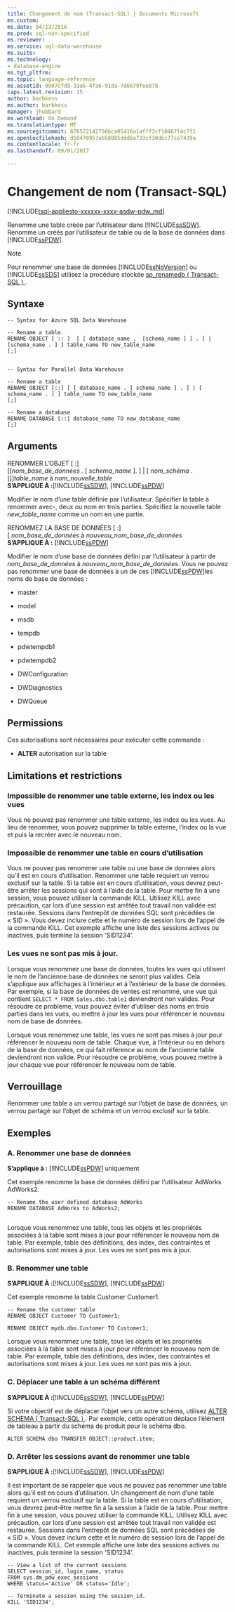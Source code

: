 ```yaml
---
title: Changement de nom (Transact-SQL) | Documents Microsoft
ms.custom: 
ms.date: 04/13/2016
ms.prod: sql-non-specified
ms.reviewer: 
ms.service: sql-data-warehouse
ms.suite: 
ms.technology:
- database-engine
ms.tgt_pltfrm: 
ms.topic: language-reference
ms.assetid: 0907cfd9-33a6-4fa6-91da-7d6679fee878
caps.latest.revision: 15
author: barbkess
ms.author: barbkess
manager: jhubbard
ms.workload: On Demand
ms.translationtype: MT
ms.sourcegitcommit: 876522142756bca05416a1afff3cf10467f4c7f1
ms.openlocfilehash: d58470957ab58085ddd6a733cf30dbc77ce7439a
ms.contentlocale: fr-fr
ms.lasthandoff: 09/01/2017

---
```

# <a name="rename-transact-sql"></a>Changement de nom (Transact-SQL)
[!INCLUDE[tsql-appliesto-xxxxxx-xxxx-asdw-pdw_md](../../includes/tsql-appliesto-xxxxxx-xxxx-asdw-pdw-md.md)]

  Renomme une table créée par l’utilisateur dans [!INCLUDE[ssSDW](../../includes/sssdw-md.md)]. Renomme un créés par l’utilisateur de table ou de la base de données dans [!INCLUDE[ssPDW](../../includes/sspdw-md.md)].  
  
> [!NOTE]  
>  Pour renommer une base de données [!INCLUDE[ssNoVersion](../../includes/ssnoversion-md.md)] ou [!INCLUDE[ssSDS](../../includes/sssds-md.md)] utilisez la procédure stockée [sp_renamedb &#40; Transact-SQL &#41; ](../../relational-databases/system-stored-procedures/sp-renamedb-transact-sql.md).  
  
## <a name="syntax"></a>Syntaxe  
  
```  
-- Syntax for Azure SQL Data Warehouse  
  
-- Rename a table.  
RENAME OBJECT [ :: ]  [ [ database_name .  [schema_name ] ] . ] | [schema_name . ] ] table_name TO new_table_name  
[;]  
  
```  
  
```  
-- Syntax for Parallel Data Warehouse  
  
-- Rename a table  
RENAME OBJECT [::] [ [ database_name . [ schema_name ] . ] | [ schema_name . ] ] table_name TO new_table_name  
[;]  
  
-- Rename a database  
RENAME DATABASE [::] database_name TO new_database_name  
[;]  
```  
  
## <a name="arguments"></a>Arguments  
 RENOMMER L’OBJET [ :]   
          [[*nom_base_de_données* . [ *schema_name* ]. ] | [ *nom_schéma* . []]*table_name* à *nom_nouvelle_table*  
 **S’APPLIQUE À :**[!INCLUDE[ssSDW](../../includes/sssdw-md.md)],  [!INCLUDE[ssPDW](../../includes/sspdw-md.md)]  
  
 Modifier le nom d’une table définie par l’utilisateur. Spécifier la table à renommer avec-, deux ou nom en trois parties.    Spécifiez la nouvelle table *new_table_name* comme un nom en une partie.  
  
 RENOMMEZ LA BASE DE DONNÉES [ :]   
          [ *nom_base_de_données* à *nouveau_nom_base_de_données*  
 **S’APPLIQUE À :**  [!INCLUDE[ssPDW](../../includes/sspdw-md.md)]  
  
 Modifier le nom d’une base de données défini par l’utilisateur à partir de *nom_base_de_données* à *nouveau_nom_base_de_données*.  Vous ne pouvez pas renommer une base de données à un de ces [!INCLUDE[ssPDW](../../includes/sspdw-md.md)]les noms de base de données :  
  
-   master  
  
-   model  
  
-   msdb  
  
-   tempdb  
  
-   pdwtempdb1  
  
-   pdwtempdb2  
  
-   DWConfiguration  
  
-   DWDiagnostics  
  
-   DWQueue  
  
## <a name="permissions"></a>Permissions  
 Ces autorisations sont nécessaires pour exécuter cette commande :  
  
-   **ALTER** autorisation sur la table  
   
  
## <a name="limitations-and-restrictions"></a>Limitations et restrictions  
  
### <a name="cannot-rename-an-external-table-indexes-or-views"></a>Impossible de renommer une table externe, les index ou les vues
Vous ne pouvez pas renommer une table externe, les index ou les vues. Au lieu de renommer, vous pouvez supprimer la table externe, l’index ou la vue et puis la recréer avec le nouveau nom.

### <a name="cannot-rename-a-table-in-use"></a>Impossible de renommer une table en cours d’utilisation  
 Vous ne pouvez pas renommer une table ou une base de données alors qu’il est en cours d’utilisation. Renommer une table requiert un verrou exclusif sur la table. Si la table est en cours d’utilisation, vous devrez peut-être arrêter les sessions qui sont à l’aide de la table. Pour mettre fin à une session, vous pouvez utiliser la commande KILL. Utilisez KILL avec précaution, car lors d’une session est arrêtée tout travail non validée est restaurée. Sessions dans l’entrepôt de données SQL sont précédées de « SID ». Vous devez inclure cette et le numéro de session lors de l’appel de la commande KILL. Cet exemple affiche une liste des sessions actives ou inactives, puis termine la session 'SID1234'.  
  
### <a name="views-are-not-updated"></a>Les vues ne sont pas mis à jour.  
 Lorsque vous renommez une base de données, toutes les vues qui utilisent le nom de l’ancienne base de données ne seront plus valides. Cela s’applique aux affichages à l’intérieur et à l’extérieur de la base de données. Par exemple, si la base de données de ventes est renommé, une vue qui contient `SELECT * FROM Sales.dbo.table1` deviendront non valides. Pour résoudre ce problème, vous pouvez éviter d’utiliser des noms en trois parties dans les vues, ou mettre à jour les vues pour référencer le nouveau nom de base de données.  
  
 Lorsque vous renommez une table, les vues ne sont pas mises à jour pour référencer le nouveau nom de table. Chaque vue, à l’intérieur ou en dehors de la base de données, ce qui fait référence au nom de l’ancienne table deviendront non valide. Pour résoudre ce problème, vous pouvez mettre à jour chaque vue pour référencer le nouveau nom de table.  
  
## <a name="locking"></a>Verrouillage  
 Renommer une table a un verrou partagé sur l’objet de base de données, un verrou partagé sur l’objet de schéma et un verrou exclusif sur la table.  
  
## <a name="examples"></a>Exemples  
  
### <a name="a-rename-a-database"></a>A. Renommer une base de données  
 **S’applique à :** [!INCLUDE[ssPDW](../../includes/sspdw-md.md)] uniquement  
  
 Cet exemple renomme la base de données défini par l’utilisateur AdWorks AdWorks2.  
  
```  
-- Rename the user defined database AdWorks  
RENAME DATABASE AdWorks to AdWorks2;  
  
```  
  
 Lorsque vous renommez une table, tous les objets et les propriétés associées à la table sont mises à jour pour référencer le nouveau nom de table. Par exemple, table des définitions, des index, des contraintes et autorisations sont mises à jour. Les vues ne sont pas mis à jour.  
  
### <a name="b-rename-a-table"></a>B. Renommer une table  
 **S’APPLIQUE À :**[!INCLUDE[ssSDW](../../includes/sssdw-md.md)],  [!INCLUDE[ssPDW](../../includes/sspdw-md.md)]  
  
 Cet exemple renomme la table Customer Customer1.  
  
```  
-- Rename the customer table  
RENAME OBJECT Customer TO Customer1;  
  
RENAME OBJECT mydb.dbo.Customer TO Customer1;  
```  
  
 Lorsque vous renommez une table, tous les objets et les propriétés associées à la table sont mises à jour pour référencer le nouveau nom de table. Par exemple, table des définitions, des index, des contraintes et autorisations sont mises à jour. Les vues ne sont pas mis à jour.  
   
  
### <a name="c-move-a-table-to-a-different-schema"></a>C. Déplacer une table à un schéma différent  
 **S’APPLIQUE À :**[!INCLUDE[ssSDW](../../includes/sssdw-md.md)],  [!INCLUDE[ssPDW](../../includes/sspdw-md.md)]  
  
 Si votre objectif est de déplacer l’objet vers un autre schéma, utilisez [ALTER SCHEMA &#40; Transact-SQL &#41; ](../../t-sql/statements/alter-schema-transact-sql.md). Par exemple, cette opération déplace l’élément de tableau à partir du schéma de produit pour le schéma dbo.  
  
```  
ALTER SCHEMA dbo TRANSFER OBJECT::product.item;  
```  
  
### <a name="d-terminate-sessions-before-renaming-a-table"></a>D. Arrêter les sessions avant de renommer une table  
 **S’APPLIQUE À :**[!INCLUDE[ssSDW](../../includes/sssdw-md.md)],  [!INCLUDE[ssPDW](../../includes/sspdw-md.md)]  
  
 Il est important de se rappeler que vous ne pouvez pas renommer une table alors qu’il est en cours d’utilisation. Un changement de nom d’une table requiert un verrou exclusif sur la table. Si la table est en cours d’utilisation, vous devrez peut-être mettre fin à la session à l’aide de la table. Pour mettre fin à une session, vous pouvez utiliser la commande KILL. Utilisez KILL avec précaution, car lors d’une session est arrêtée tout travail non validée est restaurée. Sessions dans l’entrepôt de données SQL sont précédées de « SID ». Vous devez inclure cette et le numéro de session lors de l’appel de la commande KILL. Cet exemple affiche une liste des sessions actives ou inactives, puis termine la session 'SID1234'.  
  
```  
-- View a list of the current sessions  
SELECT session_id, login_name, status   
FROM sys.dm_pdw_exec_sessions   
WHERE status='Active' OR status='Idle';  
  
-- Terminate a session using the session_id.  
KILL 'SID1234';  
```  
  
  

